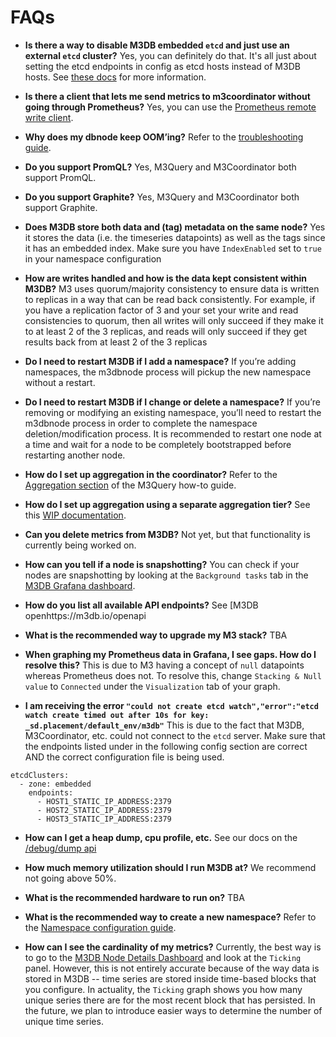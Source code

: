 # FAQs

- **Is there a way to disable M3DB embedded `etcd` and just use an external `etcd` cluster?**
Yes, you can definitely do that. It's all just about setting the etcd endpoints in config as etcd hosts instead of M3DB hosts. See [these docs](https://m3db.github.io/m3/operational_guide/etcd/#configuring-an-external-etcd-cluster) for more information.

- **Is there a client that lets me send metrics to m3coordinator without going through Prometheus?**
Yes, you can use the [Prometheus remote write client](https://github.com/m3db/prometheus_remote_client_golang/).

- **Why does my dbnode keep OOM’ing?**
Refer to the [troubleshooting guide](../troubleshooting/index.md).

- **Do you support PromQL?**
Yes, M3Query and M3Coordinator both support PromQL.

- **Do you support Graphite?**
Yes, M3Query and M3Coordinator both support Graphite.

- **Does M3DB store both data and (tag) metadata on the same node?**
Yes it stores the data (i.e. the timeseries datapoints) as well as the tags since it has an embedded index. Make sure you have `IndexEnabled` set to `true` in your namespace configuration

- **How are writes handled and how is the data kept consistent within M3DB?**
M3 uses quorum/majority consistency to ensure data is written to replicas in a way that can be read back consistently. 
For example, if you have a replication factor of 3 and your set your write and read consistencies to quorum, then all writes will only succeed if they make it to at least 2 of the 3 replicas, and reads will only succeed if they get results back from at least 2 of the 3 replicas

- **Do I need to restart M3DB if I add a namespace?**
If you’re adding namespaces, the m3dbnode process will pickup the new namespace without a restart.

- **Do I need to restart M3DB if I change or delete a namespace?**
If you’re removing or modifying an existing namespace, you’ll need to restart the m3dbnode process in order to complete the namespace deletion/modification process. It is recommended to restart one node at a time and wait for a node to be completely bootstrapped before restarting another node.

- **How do I set up aggregation in the coordinator?**
Refer to the [Aggregation section](../how_to/query.md) of the M3Query how-to guide.

- **How do I set up aggregation using a separate aggregation tier?**
See this [WIP documentation](https://github.com/m3db/m3/pull/1741/files#diff-0a1009f86783ca8fd4499418e556c6f5).

- **Can you delete metrics from M3DB?**
Not yet, but that functionality is currently being worked on.

- **How can you tell if a node is snapshotting?**
You can check if your nodes are snapshotting by looking at the `Background tasks` tab in the [M3DB Grafana dashboard](https://grafana.com/dashboards/8126).

- **How do you list all available API endpoints?**
See [M3DB openhttps://m3db.io/openapi

- **What is the recommended way to upgrade my M3 stack?**
TBA

- **When graphing my Prometheus data in Grafana, I see gaps. How do I resolve this?**
This is due to M3 having a concept of `null` datapoints whereas Prometheus does not. To resolve this, change `Stacking & Null value` to `Connected` under the `Visualization` tab of your graph.

- **I am receiving the error `"could not create etcd watch","error":"etcd watch create timed out after 10s for key: _sd.placement/default_env/m3db"`**
This is due to the fact that M3DB, M3Coordinator, etc. could not connect to the `etcd` server. Make sure that the endpoints listed under in the following config section are correct AND the correct configuration file is being used.
```
etcdClusters:
  - zone: embedded
    endpoints:
      - HOST1_STATIC_IP_ADDRESS:2379
      - HOST2_STATIC_IP_ADDRESS:2379
      - HOST3_STATIC_IP_ADDRESS:2379
``` 

- **How can I get a heap dump, cpu profile, etc.**
See our docs on the [/debug/dump api](../troubleshooting/index.md)

- **How much memory utilization should I run M3DB at?**
We recommend not going above 50%.

- **What is the recommended hardware to run on?**
TBA

- **What is the recommended way to create a new namespace?**
Refer to the [Namespace configuration guide](../operational_guide/namespace_configuration.md).

- **How can I see the cardinality of my metrics?**
Currently, the best way is to go to the [M3DB Node Details Dashboard](https://grafana.com/grafana/dashboards/8126) and look at the `Ticking` panel. However, this is not entirely accurate because of the way data is stored in M3DB -- time series are stored inside time-based blocks that you configure. In actuality, the `Ticking` graph shows you how many unique series there are for the most recent block that has persisted. In the future, we plan to introduce easier ways to determine the number of unique time series. 